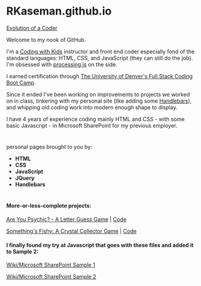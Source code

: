 # RKaseman.github.io

[Evolution of a Coder](https://rkaseman.github.io/)

Welcome to my nook of GitHub.

I'm a [Coding with Kids](https://www.codingwithkids.com/#!/) instructor and front end coder especially fond of the standard languages: HTML, CSS, and JavaScript (they can still do the job). I'm obsessed with [processing.js](http://processingjs.org/) on the side.

I earned certification through [The University of Denver's Full Stack Coding Boot Camp](https://bootcamp.du.edu/coding/full-time/).

Since it ended I've been working on improvements to projects we worked on in class, tinkering with my personal site (like adding some [Handlebars](https://handlebarsjs.com/)), and whipping old coding work into modern enough shape to display.

I have 4 years of experience coding mainly HTML and CSS - with some basic Javascript - in Microsoft SharePoint for my previous employer.

#
personal pages brought to you by:
- **HTML**
- **CSS**
- **JavaScript**
- **JQuery**
- **Handlebars**

#
#### More-or-less-complete projects:

[Are You Psychic? - A Letter Guess Game](https://rkaseman.github.io/unit-03-game-letter-guess/)
|
[Code](https://github.com/RKaseman/unit-03-game-letter-guess)

[Something's Fishy: A Crystal Collector Game](https://rkaseman.github.io/unit-04-game-crystal-collector/)
|
[Code](https://github.com/RKaseman/unit-04-game-crystal-collector)

#### I finally found my try at Javascript that goes with these files and added it to Sample 2:

[Wiki/Microsoft SharePoint Sample 1](https://rkaseman.github.io/wiki-work.html)

[Wiki/Microsoft SharePoint Sample 2](https://rkaseman.github.io/wiki-work-2.html)
